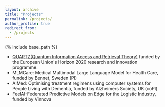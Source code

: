 ```yaml
---
layout: archive
title: "Projects"
permalink: /projects/
author_profile: true
redirect_from:
  - /projects
---
```


{% include base_path %}


* [QUARTZ(Quantum Information Access and Retrieval Theory)](https://www.quartz-itn.eu/about) funded by the European Union's Horizon 2020 research and innovation programme.
* MLMCare: Medical Multimodal Large Language Model for Health Care, funded by Bennet, Sweden (PI)
* AIMed: Optimising treatment regimens using computer systems for People Living with Dementia, funded by Alzheimers Society, UK (coPI)
* FeelAI-Federated Predictive Models on Edge for the Logistic Industry, funded by Vinnova
  
